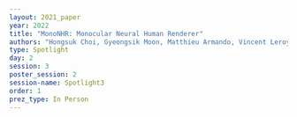 ```yaml
---
layout: 2021_paper
year: 2022
title: "MonoNHR: Monocular Neural Human Renderer"
authors: "Hongsuk Choi, Gyeongsik Moon, Matthieu Armando, Vincent Leroy, Kyoung Mu Lee and Gregory Rogez"
type: Spotlight
day: 2
session: 3
poster_session: 2
session-name: Spotlight3
order: 1
prez_type: In Person
---
```

